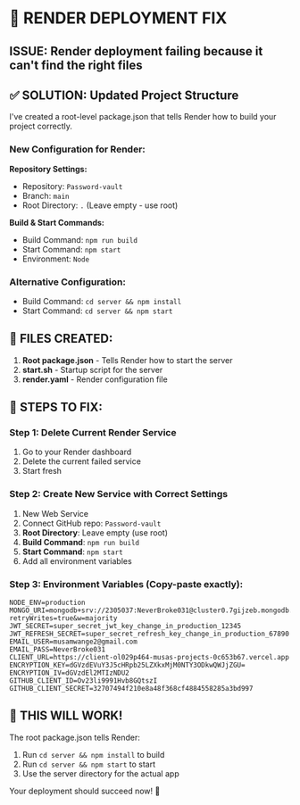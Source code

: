 # 🚨 RENDER DEPLOYMENT FIX

## ISSUE: Render deployment failing because it can't find the right files

## ✅ SOLUTION: Updated Project Structure

I've created a root-level package.json that tells Render how to build your project correctly.

### New Configuration for Render:

**Repository Settings:**
- Repository: `Password-vault`
- Branch: `main`
- Root Directory: `.` (Leave empty - use root)

**Build & Start Commands:**
- Build Command: `npm run build`
- Start Command: `npm start`
- Environment: `Node`

### Alternative Configuration:
- Build Command: `cd server && npm install`
- Start Command: `cd server && npm start`

## 🔧 FILES CREATED:
1. **Root package.json** - Tells Render how to start the server
2. **start.sh** - Startup script for the server
3. **render.yaml** - Render configuration file

## 🚀 STEPS TO FIX:

### Step 1: Delete Current Render Service
1. Go to your Render dashboard
2. Delete the current failed service
3. Start fresh

### Step 2: Create New Service with Correct Settings
1. New Web Service
2. Connect GitHub repo: `Password-vault`
3. **Root Directory**: Leave empty (use root)
4. **Build Command**: `npm run build`
5. **Start Command**: `npm start`
6. Add all environment variables

### Step 3: Environment Variables (Copy-paste exactly):
```
NODE_ENV=production
MONGO_URI=mongodb+srv://2305037:NeverBroke031@cluster0.7gijzeb.mongodb.net/ciphernest?retryWrites=true&w=majority
JWT_SECRET=super_secret_jwt_key_change_in_production_12345
JWT_REFRESH_SECRET=super_secret_refresh_key_change_in_production_67890
EMAIL_USER=musamwange2@gmail.com
EMAIL_PASS=NeverBroke031
CLIENT_URL=https://client-ol029p464-musas-projects-0c653b67.vercel.app
ENCRYPTION_KEY=dGVzdEVuY3J5cHRpb25LZXkxMjM0NTY3ODkwQWJjZGU=
ENCRYPTION_IV=dGVzdEl2MTIzNDU2
GITHUB_CLIENT_ID=Ov23li9991Hvb8GQtszI
GITHUB_CLIENT_SECRET=32707494f210e8a48f368cf4884558285a3bd997
```

## 🎯 THIS WILL WORK!

The root package.json tells Render:
1. Run `cd server && npm install` to build
2. Run `cd server && npm start` to start
3. Use the server directory for the actual app

Your deployment should succeed now! 🚀
